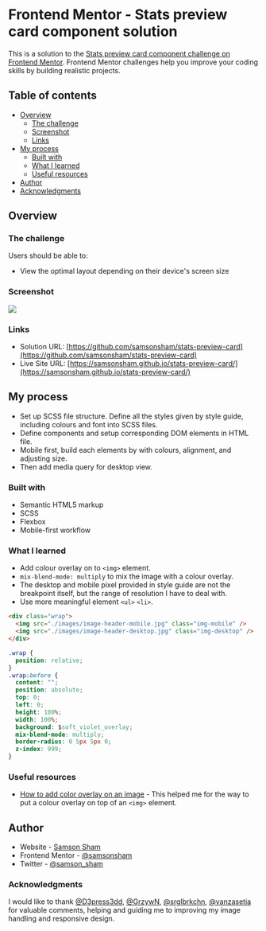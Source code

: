# Frontend Mentor - Stats preview card component solution

This is a solution to the [Stats preview card component challenge on Frontend Mentor](https://www.frontendmentor.io/challenges/stats-preview-card-component-8JqbgoU62). Frontend Mentor challenges help you improve your coding skills by building realistic projects.

## Table of contents

- [Overview](#overview)
  - [The challenge](#the-challenge)
  - [Screenshot](#screenshot)
  - [Links](#links)
- [My process](#my-process)
  - [Built with](#built-with)
  - [What I learned](#what-i-learned)
  - [Useful resources](#useful-resources)
- [Author](#author)
- [Acknowledgments](#acknowledgments)

## Overview

### The challenge

Users should be able to:

- View the optimal layout depending on their device's screen size

### Screenshot

![](https://ik.imagekit.io/c5xc1x6srka/screenshot/screen_stat-preview2_eLWQlAieQ.png)

### Links

- Solution URL: [https://github.com/samsonsham/stats-preview-card](https://github.com/samsonsham/stats-preview-card)
- Live Site URL: [https://samsonsham.github.io/stats-preview-card/](https://samsonsham.github.io/stats-preview-card/)

## My process

- Set up SCSS file structure. Define all the styles given by style guide, including colours and font into SCSS files.
- Define components and setup corresponding DOM elements in HTML file.
- Mobile first, build each elements by with colours, alignment, and adjusting size.
- Then add media query for desktop view.

### Built with

- Semantic HTML5 markup
- SCSS
- Flexbox
- Mobile-first workflow

### What I learned

- Add colour overlay on to `<img>` element.
- `mix-blend-mode: multiply` to mix the image with a colour overlay.
- The desktop and mobile pixel provided in style guide are not the breakpoint itself, but the range of resolution I have to deal with.
- Use more meaningful element `<ul>` `<li>`.

```html
<div class="wrap">
  <img src="./images/image-header-mobile.jpg" class="img-mobile" />
  <img src="./images/image-header-desktop.jpg" class="img-desktop" />
</div>
```

```css
.wrap {
  position: relative;
}
.wrap:before {
  content: "";
  position: absolute;
  top: 0;
  left: 0;
  height: 100%;
  width: 100%;
  background: $soft_violet_overlay;
  mix-blend-mode: multiply;
  border-radius: 0 5px 5px 0;
  z-index: 999;
}
```

### Useful resources

- [How to add color overlay on an image](https://stackoverflow.com/questions/44673676/how-to-add-color-overlay-on-an-image) - This helped me for the way to put a colour overlay on top of an `<img>` element.

## Author

- Website - [Samson Sham](https://samson-sham-portfolio.vercel.app)
- Frontend Mentor - [@samsonsham](https://www.frontendmentor.io/profile/samsonsham)
- Twitter - [@samson_sham](https://www.twitter.com/samson_sham)

### Acknowledgments

I would like to thank [@D3press3dd](https://www.frontendmentor.io/profile/D3press3dd), [@GrzywN](https://www.frontendmentor.io/profile/GrzywN), [@srglbrkchn](https://www.frontendmentor.io/profile/srglbrkchn), [@vanzasetia](https://www.frontendmentor.io/profile/vanzasetia) for valuable comments, helping and guiding me to improving my image handling and responsive design.
